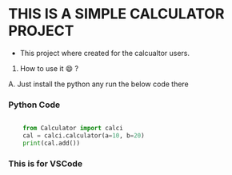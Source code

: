 # THIS IS A SIMPLE CALCULATOR PROJECT 

- This project where created for the calcualtor users.


1. How to use it :smile: ?

A. Just install the python any run the below code there

### Python Code

```py 

    from Calculator import calci
    cal = calci.calculator(a=10, b=20)
    print(cal.add())

```

### This is for VSCode